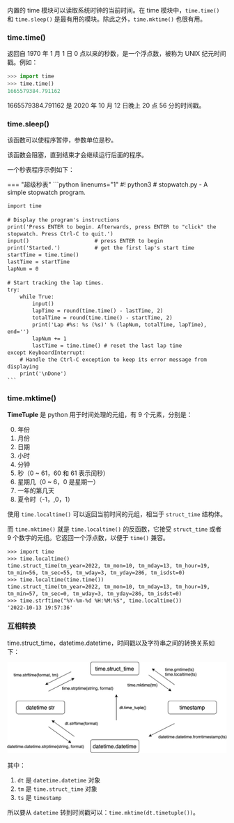 内置的 time 模块可以读取系统时钟的当前时间。在 time 模块中，`time.time()` 和 `time.sleep()` 是最有用的模块。除此之外，`time.mktime()` 也很有用。

### time.time()

返回自 1970 年 1 月 1 日 0 点以来的秒数，是一个浮点数，被称为 UNIX 纪元时间戳。例如：

```python
>>> import time
>>> time.time()
1665579384.791162
```

1665579384.791162 是 2020 年 10 月 12 日晚上 20 点 56 分的时间戳。

### time.sleep() 

该函数可以使程序暂停，参数单位是秒。

该函数会阻塞，直到结束才会继续运行后面的程序。

一个秒表程序示例如下：

=== "超级秒表"
    ```python linenums="1"
    #! python3
    # stopwatch.py - A simple stopwatch program.

    import time

    # Display the program's instructions
    print('Press ENTER to begin. Afterwards, press ENTER to "click" the stopwatch. Press Ctrl-C to quit.')
    input()                     # press ENTER to begin
    print('Started.')           # get the first lap's start time
    startTime = time.time()
    lastTime = startTime
    lapNum = 0

    # Start tracking the lap times.
    try:
        while True:
            input()
            lapTime = round(time.time() - lastTime, 2)
            totalTime = round(time.time() - startTime, 2)
            print('Lap #%s: %s (%s)' % (lapNum, totalTime, lapTime), end='')
            lapNum += 1
            lastTime = time.time() # reset the last lap time
    except KeyboardInterrupt:
        # Handle the Ctrl-C exception to keep its error message from displaying
        print('\nDone')
    ```

### time.mktime()

**TimeTuple** 是 python 用于时间处理的元组，有 9 个元素，分别是：

0. 年份
1. 月份
2. 日期
3. 小时
4. 分钟
5. 秒（0 ~ 61，60 和 61 表示闰秒）
6. 星期几（0 ~ 6，0 是星期一）
7. 一年的第几天
8. 夏令时（-1，,0，1）

使用 `time.localtime()` 可以返回当前时间的元组，相当于 `struct_time` 结构体。

而 `time.mktime()` 就是 `time.localtime()` 的反函数，它接受 `struct_time` 或者 9 个数字的元组。它返回一个浮点数，以便于 `time()` 兼容。

```python3
>>> import time
>>> time.localtime()
time.struct_time(tm_year=2022, tm_mon=10, tm_mday=13, tm_hour=19, tm_min=56, tm_sec=55, tm_wday=3, tm_yday=286, tm_isdst=0)
>>> time.localtime(time.time())
time.struct_time(tm_year=2022, tm_mon=10, tm_mday=13, tm_hour=19, tm_min=57, tm_sec=0, tm_wday=3, tm_yday=286, tm_isdst=0)
>>> time.strftime("%Y-%m-%d %H:%M:%S", time.localtime())
'2022-10-13 19:57:36'
```

### 互相转换

time.struct_time，datetime.datetime，时间戳以及字符串之间的转换关系如下：

![](../assets/images/python_time.drawio.png)

其中：

1. `dt` 是 `datetime.datetime` 对象
2. `tm` 是 `time.struct_time` 对象
3. `ts` 是 `timestamp`


所以要从 `datetime` 转到时间戳可以：`time.mktime(dt.timetuple())`。